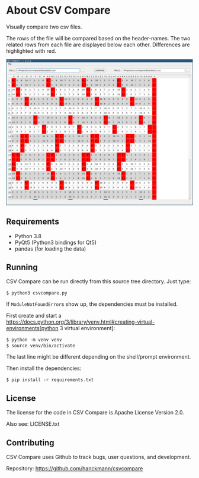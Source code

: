 About CSV Compare
=================

Visually compare two csv files.

The rows of the file will be compared based on the header-names.
The two related rows from each file are displayed below each other.
Differences are highlighted with red.

![CSV Compare screenshot](https://raw.githubusercontent.com/hanckmann/csvcompare/master/images/screenshot.png)


Requirements
------------

* Python 3.8
* PyQt5 (Python3 bindings for Qt5)
* pandas (for loading the data)


Running
-------

CSV Compare can be run directly from this source tree directory. Just type:

```
$ python3 csvcompare.py
```

If `ModuleNotFoundError`s show up, the dependencies must be installed.

First create and start a https://docs.python.org/3/library/venv.html#creating-virtual-environments[python 3 virtual environment]:

```
$ python -m venv venv
$ source venv/bin/activate
```

The last line might be different depending on the shell/prompt environment.

Then install the dependencies:

```
$ pip install -r requirements.txt
```


License
-------

The license for the code in CSV Compare is Apache License Version 2.0.

Also see: LICENSE.txt


Contributing
------------

CSV Compare uses Github to track bugs, user questions, and development.

Repository: https://github.com/hanckmann/csvcompare
